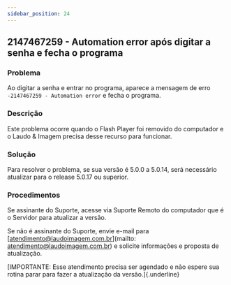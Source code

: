 ```yaml
---
sidebar_position: 24
---
```


## 2147467259 - Automation error após digitar a senha e fecha o programa

### Problema

Ao digitar a senha e entrar no programa, aparece a mensagem de
erro `-2147467259 - Automation error` e fecha o programa.

### Descrição

Este problema ocorre quando o Flash Player foi removido do
computador e o Laudo & Imagem precisa desse recurso para
funcionar.

### Solução

Para resolver o problema, se sua versão é 5.0.0 a 5.0.14, será
necessário atualizar para o release 5.0.17 ou superior.

### Procedimentos

Se assinante do Suporte, acesse via Suporte Remoto do computador
que é o Servidor para atualizar a versão.

Se não é assinante do Suporte, envie e-mail para
[atendimento@laudoimagem.com.br](mailto: atendimento@laudoimagem.com.br)
e solicite informações e proposta de atualização.

[IMPORTANTE: Esse atendimento precisa ser agendado e não espere
sua rotina parar para fazer a atualização da
versão.]{.underline}
